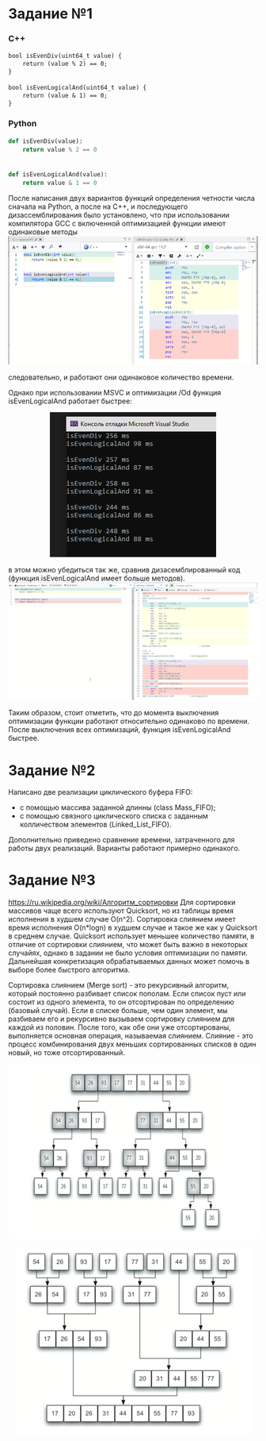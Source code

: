 # Задание №1

### С++
```С
bool isEvenDiv(uint64_t value) {
	return (value % 2) == 0;
}

bool isEvenLogicalAnd(uint64_t value) {
	return (value & 1) == 0;
}
```
### Python
```Python
def isEvenDiv(value):
    return value % 2 == 0


def isEvenLogicalAnd(value):
    return value & 1 == 0

```

После написания двух вариантов функций определения четности 
числа сначала на Python, а после на C++,
и последующего дизассемблирования было установлено, что
при использовании компилятора GCC с включенной оптимизацией
функции имеют одинаковые методы
![](https://github.com/k-toncha/Test_task/blob/master/GCC.PNG) 

следовательно, и работают они одинаковое количество времени. 

Однако при использовании MSVC и оптимизации /Od функция isEvenLogicalAnd 
работает быстрее: 

<p align="center">
  <img width="336" height="292" src="https://github.com/k-toncha/Test_task/blob/master/Time_test.PNG">
</p>

в этом можно убедиться так же, сравнив дизасемблированный код (функция isEvenLogicalAnd имеет больше методов).
![](https://github.com/k-toncha/Test_task/blob/master/GB_msvc.PNG) 

Таким образом, стоит отметить, что до момента выключения оптимизации функции работают относительно одинаково
по времени. После выключения всех оптимизаций, функция isEvenLogicalAnd быстрее.

# Задание №2 #

Написано две реализации циклического буфера FIFO:
- с помощью массива заданной длинны (class Mass_FIFO);
- с помощью связного циклического списка с заданным колличеством
элементов (Linked_List_FIFO).

Дополнительно приведено сравнение времени, затраченного для работы двух реализаций.
Варианты работают примерно одинакого.


# Задание №3 #
<https://ru.wikipedia.org/wiki/Алгоритм_сортировки>
Для сортировки массивов чаще всего используют Quicksort, но из таблицы время исполнения в худшем случае O(n^2).
Сортировка слиянием имеет время исполнения O(n*logn) в худшем случае и такое же как у Quicksort в среднем случае.
Quicksort использует меньшее количество памяти, в отличие от сортировки слиянием, что может быть важно в некоторых случайях,
однако в задании не было условия оптимизации по памяти. 
Дальнейшая конкретизация обрабатываемых данных может помочь в выборе более быстрого алгоритма.

Сортировка слиянием (Merge sort) - это рекурсивный алгоритм, который постоянно разбивает список пополам. 
Если список пуст или состоит из одного элемента, 
то он отсортирован по определению (базовый случай). 
Если в списке больше, чем один элемент, мы разбиваем его 
и рекурсивно вызываем сортировку слиянием для каждой из половин. 
После того, как обе они уже отсортированы, выполняется основная 
операция, называемая слиянием. Слияние - это процесс комбинирования 
двух меньших сортированных списков в один новый, но тоже отсортированный.
<p align="center">
  <img width="658" height="355" src="https://github.com/k-toncha/Test_task/blob/master/MergeSort1.PNG">
</p>
<p align="center">
  <img width="471" height="375" src="https://github.com/k-toncha/Test_task/blob/master/MergeSort2.PNG">
</p>


